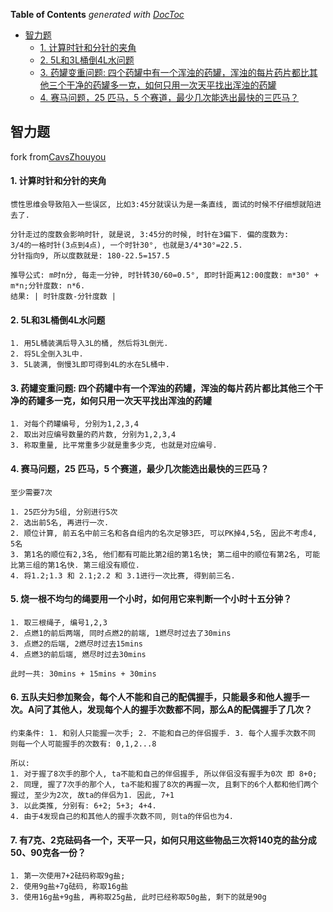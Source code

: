 <!-- START doctoc generated TOC please keep comment here to allow auto update -->
<!-- DON'T EDIT THIS SECTION, INSTEAD RE-RUN doctoc TO UPDATE -->
**Table of Contents**  *generated with [DocToc](https://github.com/thlorenz/doctoc)*

- [智力题](#%E6%99%BA%E5%8A%9B%E9%A2%98)
    - [1. 计算时针和分针的夹角](#1-%E8%AE%A1%E7%AE%97%E6%97%B6%E9%92%88%E5%92%8C%E5%88%86%E9%92%88%E7%9A%84%E5%A4%B9%E8%A7%92)
    - [2. 5L和3L桶倒4L水问题](#2-5l%E5%92%8C3l%E6%A1%B6%E5%80%924l%E6%B0%B4%E9%97%AE%E9%A2%98)
    - [3. 药罐变重问题: 四个药罐中有一个浑浊的药罐，浑浊的每片药片都比其他三个干净的药罐多一克，如何只用一次天平找出浑浊的药罐](#3-%E8%8D%AF%E7%BD%90%E5%8F%98%E9%87%8D%E9%97%AE%E9%A2%98-%E5%9B%9B%E4%B8%AA%E8%8D%AF%E7%BD%90%E4%B8%AD%E6%9C%89%E4%B8%80%E4%B8%AA%E6%B5%91%E6%B5%8A%E7%9A%84%E8%8D%AF%E7%BD%90%E6%B5%91%E6%B5%8A%E7%9A%84%E6%AF%8F%E7%89%87%E8%8D%AF%E7%89%87%E9%83%BD%E6%AF%94%E5%85%B6%E4%BB%96%E4%B8%89%E4%B8%AA%E5%B9%B2%E5%87%80%E7%9A%84%E8%8D%AF%E7%BD%90%E5%A4%9A%E4%B8%80%E5%85%8B%E5%A6%82%E4%BD%95%E5%8F%AA%E7%94%A8%E4%B8%80%E6%AC%A1%E5%A4%A9%E5%B9%B3%E6%89%BE%E5%87%BA%E6%B5%91%E6%B5%8A%E7%9A%84%E8%8D%AF%E7%BD%90)
    - [4. 赛马问题，25 匹马，5 个赛道，最少几次能选出最快的三匹马？](#4-%E8%B5%9B%E9%A9%AC%E9%97%AE%E9%A2%9825-%E5%8C%B9%E9%A9%AC5-%E4%B8%AA%E8%B5%9B%E9%81%93%E6%9C%80%E5%B0%91%E5%87%A0%E6%AC%A1%E8%83%BD%E9%80%89%E5%87%BA%E6%9C%80%E5%BF%AB%E7%9A%84%E4%B8%89%E5%8C%B9%E9%A9%AC)

<!-- END doctoc generated TOC please keep comment here to allow auto update -->

## 智力题

fork from[CavsZhouyou](https://github.com/CavsZhouyou/Front-End-Interview-Notebook/blob/master/%E7%AE%97%E6%B3%95/%E6%99%BA%E5%8A%9B%E9%A2%98.md)

#### 1. 计算时针和分针的夹角

```
惯性思维会导致陷入一些误区, 比如3:45分就误认为是一条直线, 面试的时候不仔细想就陷进去了.

分针走过的度数会影响时针, 就是说, 3:45分的时候, 时针在3偏下. 偏的度数为:
3/4的一格时针(3点到4点), 一个时针30°, 也就是3/4*30°=22.5.
分针指向9, 所以度数就是: 180-22.5=157.5

推导公式: m时n分, 每走一分钟, 时针转30/60=0.5°, 即时针距离12:00度数: m*30° + m*n;分针度数: n*6.
结果: | 时针度数-分针度数 | 
```

#### 2. 5L和3L桶倒4L水问题

```
1. 用5L桶装满后导入3L的桶, 然后将3L倒光.
2. 将5L全倒入3L中.
3. 5L装满, 倒慢3L即可得到4L的水在5L桶中.
```

#### 3. 药罐变重问题: 四个药罐中有一个浑浊的药罐，浑浊的每片药片都比其他三个干净的药罐多一克，如何只用一次天平找出浑浊的药罐

```
1. 对每个药罐编号, 分别为1,2,3,4
2. 取出对应编号数量的药片数, 分别为1,2,3,4
3. 称取重量, 比平常重多少就是重多少克, 也就是对应编号.
```

#### 4. 赛马问题，25 匹马，5 个赛道，最少几次能选出最快的三匹马？

```
至少需要7次

1. 25匹分为5组, 分别进行5次
2. 选出前5名, 再进行一次.
2. 顺位计算, 前五名中前三名和各自组内的名次足够3匹, 可以PK掉4,5名, 因此不考虑4, 5名
3. 第1名的顺位有2,3名, 他们都有可能比第2组的第1名快; 第二组中的顺位有第2名, 可能比第三组的第1名快. 第三组没有顺位.
4. 将1.2;1.3 和 2.1;2.2 和 3.1进行一次比赛, 得到前三名.
```

#### 5. 烧一根不均匀的绳要用一个小时，如何用它来判断一个小时十五分钟？

```
1. 取三根绳子, 编号1,2,3
2. 点燃1的前后两端, 同时点燃2的前端, 1燃尽时过去了30mins
3. 点燃2的后端, 2燃尽时过去15mins
4. 点燃3的前后端, 燃尽时过去30mins

此时一共: 30mins + 15mins + 30mins
```

#### 6. 五队夫妇参加聚会，每个人不能和自己的配偶握手，只能最多和他人握手一次。A问了其他人，发现每个人的握手次数都不同，那么A的配偶握手了几次？

```
约束条件: 1. 和别人只能握一次手; 2. 不能和自己的伴侣握手. 3. 每个人握手次数不同
则每一个人可能握手的次数有: 0,1,2...8

所以: 
1. 对于握了8次手的那个人, ta不能和自己的伴侣握手, 所以伴侣没有握手为0次 即 8+0;
2. 同理, 握了7次手的那个人, ta不能和握了8次的再握一次, 且剩下的6个人都和他们两个握过, 至少为2次, 故ta的伴侣为1. 因此, 7+1
3. 以此类推, 分别有: 6+2; 5+3; 4+4.
4. 由于4发现自己的和其他人的握手次数不同, 则ta的伴侣也为4.
```

#### 7. 有7克、2克砝码各一个，天平一只，如何只用这些物品三次将140克的盐分成50、90克各一份？

```
1. 第一次使用7+2砝码称取9g盐;
2. 使用9g盐+7g砝码, 称取16g盐
3. 使用16g盐+9g盐, 再称取25g盐, 此时已经称取50g盐, 剩下的就是90g
```

